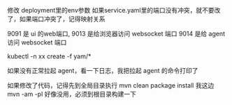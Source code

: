 


修改 deployment里的env参数
如果service.yaml里的端口没有冲突，就不要改了，如果端口冲突了，记得映射关系


9091 是 ui 的web端口,
9013 是给浏览器访问 websocket 端口
9014 是给 agent 访问 websocket 端口


kubectl -n xx create -f yam/*

如果没有正常拉起 agent，看一下日志，我把拉起 agent 的命令打印了

如果修改了代码，记得先到全局目录执行 mvn clean package install  我这边 mvn -am -pl 好像没用，必须到根目录构建一下


